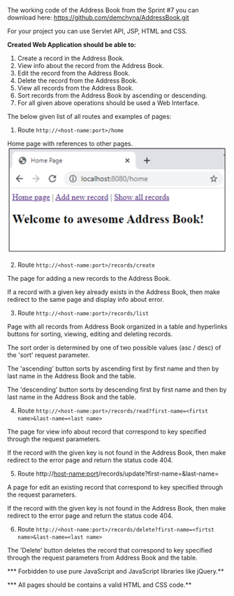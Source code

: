 The working code of the Address Book from the Sprint #7 you can download here: https://github.com/demchyna/AddressBook.git

For your project you can use Servlet API, JSP, HTML and CSS.

**Created Web Application should be able to:**

1. Create a record in the Address Book.
2. View info about the record from the Address Book.
3. Edit the record from the Address Book.
4. Delete the record from the Address Book.
5. View all records from the Address Book.
6. Sort records from the Address Book by ascending or descending.
7. For all given above operations should be used a Web Interface.

The below given list of all routes and examples of pages:

1. Route `http://<host-name:port>/home`

Home page with references to other pages.
<img src="images/Image_1.png">

2. Route `http://<host-name:port>/records/create`

The page for adding a new records to the Address Book.

If a record with a given key already exists in the Address Book, then make redirect to the same page and display info about error.

3. Route `http://<host-name:port>/records/list`

Page with all records from Address Book organized in a table and hyperlinks buttons for sorting, viewing, editing and deleting records.

The sort order is determined by one of two possible values (asc / desc) of the 'sort' request parameter.

The 'ascending' button sorts by ascending first by first name and then by last name in the Address Book and the table.

The 'descending' button sorts by descending first by first name and then by last name in the Address Book and the table.

4. Route `http://<host-name:port>/records/read?first-name=<firtst name>&last-name=<last name>`

The page for view info about record that correspond to key specified through the request parameters.



If the record with the given key is not found in the Address Book, then make redirect to the error page and return the status code 404.



5. Route http://<host-name:port>/records/update?first-name=<firtst name>&last-name=<last name>

A page for edit an existing record that correspond to key specified through the request parameters.

If the record with the given key is not found in the Address Book, then make redirect to the error page and return the status code 404.

6. Route `http://<host-name:port>/records/delete?first-name=<firtst name>&last-name=<last name>`

The 'Delete' button deletes the record that correspond to key specified through the request parameters from Address Book and the table.

*** Forbidden to use pure JavaScript and JavaScript libraries like jQuery.**

*** All pages should be contains a valid HTML and CSS code.**
